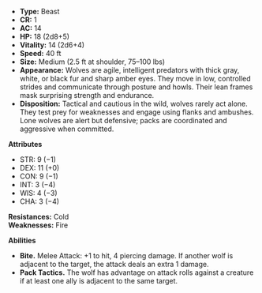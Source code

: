 - **Type:** Beast
- **CR:** 1
- **AC:** 14
- **HP:** 18 (2d8+5)
- **Vitality:** 14 (2d6+4)
- **Speed:** 40 ft
- **Size:** Medium (2.5 ft at shoulder, 75–100 lbs)
- **Appearance:** Wolves are agile, intelligent predators with thick gray, white, or black fur and sharp amber eyes. They move in low, controlled strides and communicate through posture and howls. Their lean frames mask surprising strength and endurance.
- **Disposition:** Tactical and cautious in the wild, wolves rarely act alone. They test prey for weaknesses and engage using flanks and ambushes. Lone wolves are alert but defensive; packs are coordinated and aggressive when committed.

**Attributes**
- STR: 9 (−1)
- DEX: 11 (+0)
- CON: 9 (−1)
- INT: 3 (−4)
- WIS: 4 (−3)    
- CHA: 3 (−4)

**Resistances:** Cold  
**Weaknesses:** Fire

**Abilities**
- **Bite.** Melee Attack: +1 to hit, 4 piercing damage. If another wolf is adjacent to the target, the attack deals an extra 1 damage.
- **Pack Tactics.** The wolf has advantage on attack rolls against a creature if at least one ally is adjacent to the same target.